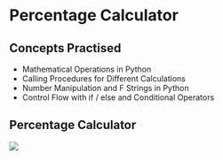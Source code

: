 # Percentage Calculator
## Concepts Practised
- Mathematical Operations in Python
- Calling Procedures for Different Calculations
- Number Manipulation and F Strings in Python
- Control Flow with if / else and Conditional Operators
## Percentage Calculator
![](https://user-images.githubusercontent.com/98851253/174451887-0250a4b2-5869-4969-a413-756d662a4dd3.gif)
